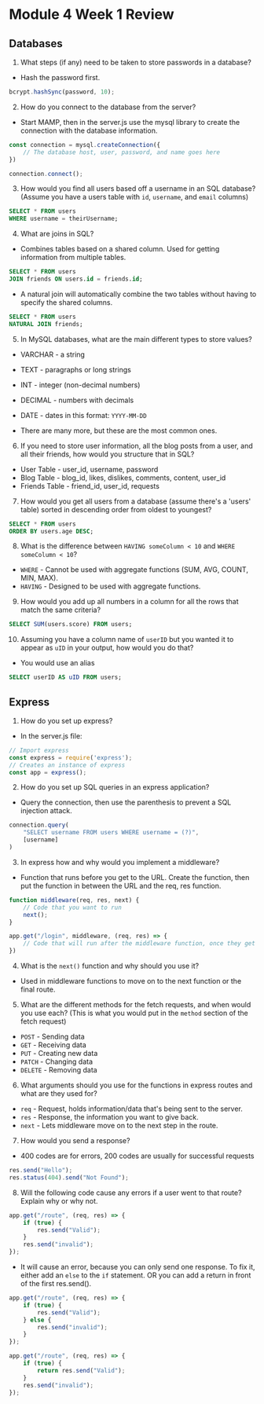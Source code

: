 # Module 4 Week 1 Review

## Databases

1. What steps (if any) need to be taken to store passwords in a database?

- Hash the password first.

```js
bcrypt.hashSync(password, 10);
```

2. How do you connect to the database from the server?

- Start MAMP, then in the server.js use the mysql library to create the connection with the database information.

```js
const connection = mysql.createConnection({
    // The database host, user, password, and name goes here
})

connection.connect();
```

3. How would you find all users based off a username in an SQL database? (Assume you have a users table with `id`, `username`, and `email` columns)

```SQL
SELECT * FROM users
WHERE username = theirUsername;
```

4. What are joins in SQL?

- Combines tables based on a shared column. Used for getting information from multiple tables.

```SQL
SELECT * FROM users
JOIN friends ON users.id = friends.id;
```

- A natural join will automatically combine the two tables without having to specify the shared columns.

```SQL
SELECT * FROM users
NATURAL JOIN friends;
```

5. In MySQL databases, what are the main different types to store values?

- VARCHAR - a string
- TEXT - paragraphs or long strings
- INT - integer (non-decimal numbers)
- DECIMAL - numbers with decimals
- DATE - dates in this format: `YYYY-MM-DD`

- There are many more, but these are the most common ones.

6. If you need to store user information, all the blog posts from a user, and all their friends, how would you structure that in SQL?

- User Table - user_id, username, password
- Blog Table - blog_id, likes, dislikes, comments, content, user_id
- Friends Table - friend_id, user_id, requests

7. How would you get all users from a database (assume there's a 'users' table) sorted in descending order from oldest to youngest?

```SQL
SELECT * FROM users
ORDER BY users.age DESC;
```

8. What is the difference between `HAVING someColumn < 10` and `WHERE someColumn < 10`?

- `WHERE` - Cannot be used with aggregate functions (SUM, AVG, COUNT, MIN, MAX).
- `HAVING` - Designed to be used with aggregate functions.

9. How would you add up all numbers in a column for all the rows that match the same criteria?

```SQL
SELECT SUM(users.score) FROM users;
```

10. Assuming you have a column name of `userID` but you wanted it to appear as `uID` in your output, how would you do that?

- You would use an alias

```SQL
SELECT userID AS uID FROM users;
```

## Express

1. How do you set up express?

- In the server.js file:

```js
// Import express
const express = require('express');
// Creates an instance of express
const app = express();
```

2. How do you set up SQL queries in an express application?

- Query the connection, then use the parenthesis to prevent a SQL injection attack.

```js
connection.query(
    "SELECT username FROM users WHERE username = (?)",
    [username]
)
```

3. In express how and why would you implement a middleware?

- Function that runs before you get to the URL. Create the function, then put the function in between the URL and the req, res function.

```js
function middleware(req, res, next) {
    // Code that you want to run
    next();
}

app.get("/login", middleware, (req, res) => {
    // Code that will run after the middleware function, once they get to /login
})
```

4. What is the `next()` function and why should you use it?

- Used in middleware functions to move on to the next function or the final route.

5. What are the different methods for the fetch requests, and when would you use each? (This is what you would put in the `method` section of the fetch request)

- `POST` - Sending data
- `GET` - Receiving data
- `PUT` - Creating new data
- `PATCH` - Changing data
- `DELETE` - Removing data

6. What arguments should you use for the functions in express routes and what are they used for?

- `req` - Request, holds information/data that's being sent to the server.
- `res` - Response, the information you want to give back.
- `next` - Lets middleware move on to the next step in the route.

7. How would you send a response?

- 400 codes are for errors, 200 codes are usually for successful requests

```js
res.send("Hello");
res.status(404).send("Not Found");
```

8. Will the following code cause any errors if a user went to that route? Explain why or why not.

```js
app.get("/route", (req, res) => {
    if (true) {
        res.send("Valid");
    }
    res.send("invalid");
});
```

- It will cause an error, because you can only send one response. To fix it, either add an `else` to the `if` statement. OR you can add a return in front of the first res.send().

```js
app.get("/route", (req, res) => {
    if (true) {
        res.send("Valid");
    } else {
        res.send("invalid");
    }
});
```

```js
app.get("/route", (req, res) => {
    if (true) {
        return res.send("Valid");
    }
    res.send("invalid");
});
```